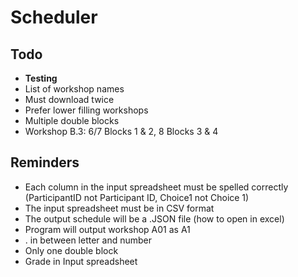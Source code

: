 # Scheduler

## Todo

- **Testing**
- List of workshop names
- Must download twice
- Prefer lower filling workshops
- Multiple double blocks
- Workshop B.3: 6/7 Blocks 1 & 2, 8 Blocks 3 & 4

## Reminders

- Each column in the input spreadsheet must be spelled correctly (ParticipantID not Participant ID, Choice1 not Choice 1)
- The input spreadsheet must be in CSV format
- The output schedule will be a .JSON file (how to open in excel)
- Program will output workshop A01 as A1
- . in between letter and number
- Only one double block
- Grade in Input spreadsheet
